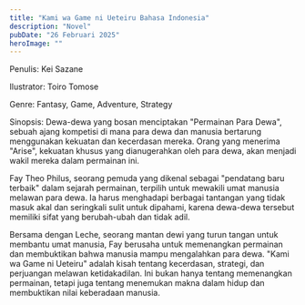 ```yaml
---
title: "Kami wa Game ni Ueteiru Bahasa Indonesia"
description: "Novel"
pubDate: "26 Februari 2025"
heroImage: ""
---
```


Penulis: Kei Sazane

Ilustrator: Toiro Tomose

Genre: Fantasy, Game, Adventure, Strategy

Sinopsis: Dewa-dewa yang bosan menciptakan "Permainan Para Dewa", sebuah ajang kompetisi di mana para dewa dan manusia bertarung menggunakan kekuatan dan kecerdasan mereka. Orang yang menerima "Arise", kekuatan khusus yang dianugerahkan oleh para dewa, akan menjadi wakil mereka dalam permainan ini.

Fay Theo Philus, seorang pemuda yang dikenal sebagai "pendatang baru terbaik" dalam sejarah permainan, terpilih untuk mewakili umat manusia melawan para dewa. Ia harus menghadapi berbagai tantangan yang tidak masuk akal dan seringkali sulit untuk dipahami, karena dewa-dewa tersebut memiliki sifat yang berubah-ubah dan tidak adil.

Bersama dengan Leche, seorang mantan dewi yang turun tangan untuk membantu umat manusia, Fay berusaha untuk memenangkan permainan dan membuktikan bahwa manusia mampu mengalahkan para dewa. "Kami wa Game ni Ueteiru" adalah kisah tentang kecerdasan, strategi, dan perjuangan melawan ketidakadilan. Ini bukan hanya tentang memenangkan permainan, tetapi juga tentang menemukan makna dalam hidup dan membuktikan nilai keberadaan manusia.

